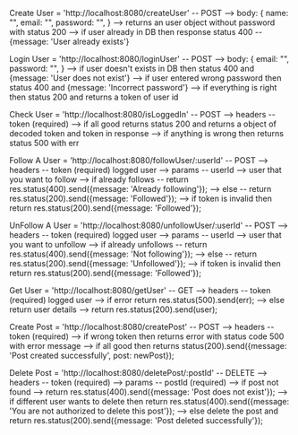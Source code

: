 Create User  = 'http://localhost:8080/createUser'     -- POST
--> body: {
    name: "",
    email: "",
    password: "",
}
--> returns an user object without password with status 200
--> if user already in DB then response status 400  -- {message: 'User already exists'}


Login User  = 'http://localhost:8080/loginUser'     -- POST
--> body: {
    email: "",
    password: "",
}
--> if user doesn't exists in DB then status 400 and {message: 'User does not exist'}
--> if user entered wrong password then status 400 and {message: 'Incorrect password'}
--> if everything is right then status 200 and returns a token of user id


Check User = 'http://localhost:8080/isLoggedIn'     -- POST
--> headers -- token  (required)
--> if all good returns status 200 and returns a object of decoded token and token in response
--> if anything is wrong then returns status 500 with err


Follow A User = 'http://localhost:8080/followUser/:userId'   -- POST
--> headers -- token (required)   logged user
--> params -- userId  --> user that you want to follow
--> if already follows -- return res.status(400).send({message: 'Already following'});
--> else  -- return res.status(200).send({message: 'Followed'});
--> if token is invalid then return res.status(200).send({message: 'Followed'});


UnFollow A User = 'http://localhost:8080/unfollowUser/:userId'   -- POST
--> headers -- token (required)   logged user
--> params -- userId  --> user that you want to unfollow
--> if already unfollows -- return res.status(400).send({message: 'Not following'});
--> else  -- return res.status(200).send({message: 'Unfollowed'});
--> if token is invalid then return res.status(200).send({message: 'Followed'});


Get User  = 'http://localhost:8080/getUser'   -- GET
--> headers -- token (required)   logged user
--> if error return res.status(500).send(err);
--> else return user details  --> return res.status(200).send(user);


Create Post = 'http://localhost:8080/createPost'       -- POST
--> headers -- token  (required)
--> if wrong token then returns error with status code 500 with error message
--> if all good then returns status(200).send({message: 'Post created successfully', post: newPost});

Delete Post = 'http://localhost:8080/deletePost/:postId'      -- DELETE
--> headers -- token  (required)
--> params -- postId  (required)
--> if post not found --> return res.status(400).send({message: 'Post does not exist'});
--> if different user wants to delete then return res.status(400).send({message: 'You are not authorized to delete this post'});
--> else delete the post and return res.status(200).send({message: 'Post deleted successfully'});